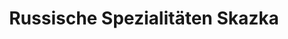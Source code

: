 ---
title: "Russische Spezialitäten Skazka"
url: /halle-saale/russische-spezialitaeten-skazka/
shop: Supermarkt
---